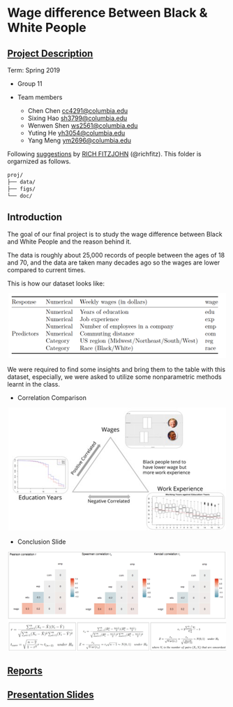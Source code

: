# Wage difference Between Black & White People

## [Project Description](doc/project_instruction.pdf)

Term: Spring 2019

+ Group 11
+ Team members

	+ Chen Chen cc4291@columbia.edu
	+ Sixing Hao sh3799@columbia.edu
	+ Wenwen Shen ws2561@columbia.edu
	+ Yuting He yh3054@columbia.edu
	+ Yang Meng ym2696@columbia.edu

Following [suggestions](http://nicercode.github.io/blog/2013-04-05-projects/) by [RICH FITZJOHN](http://nicercode.github.io/about/#Team) (@richfitz). This folder is orgarnized as follows.

```
proj/
├── data/
├── figs/
└── doc/
```

## Introduction
The goal of our final project is to study the wage difference between Black and White People and the reason behind it.

The data is roughly about 25,000 records of people between the ages of 18 and 70, and the data are taken many decades ago so the wages are lower compared to current times.

This is how our dataset looks like:

<p align="center">
  <img width="500" src="figs/data_str.png">
</p>



We were required to find some insights and bring them to the table with this dataset, especially, we were asked to utilize some nonparametric methods learnt in the class.

* Correlation Comparison
<p align="center">
<img src="figs/conclusion.jpg" alt="" width="500"/>
</p>

* Conclusion Slide
<p align="center">
<img src="figs/corr.jpg" alt="" width="500"/>
</p>

## [Reports](doc/Group11.pdf)

## [Presentation Slides](doc/slides.pdf)
